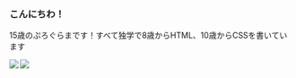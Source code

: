### こんにちわ！
15歳のぷろぐらまです！すべて独学で8歳からHTML、10歳からCSSを書いています

<a href="https://github.com/anuraghazra/github-readme-stats">
  <img align="left" src="https://github-readme-stats.vercel.app/api?username=xqrcx&count_private=true&show_icons=true" />
</a>
<a href="https://github.com/anuraghazra/github-readme-stats">
  <img align="left" src="https://github-readme-stats.vercel.app/api/top-langs/?username=xqrcx" />
</a>
